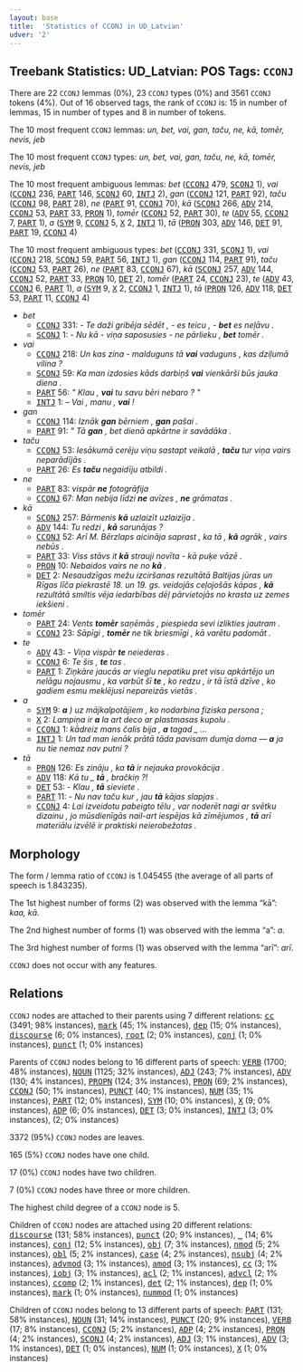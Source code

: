 ```yaml
---
layout: base
title:  'Statistics of CCONJ in UD_Latvian'
udver: '2'
---
```


## Treebank Statistics: UD_Latvian: POS Tags: `CCONJ`

There are 22 `CCONJ` lemmas (0%), 23 `CCONJ` types (0%) and 3561 `CCONJ` tokens (4%).
Out of 16 observed tags, the rank of `CCONJ` is: 15 in number of lemmas, 15 in number of types and 8 in number of tokens.

The 10 most frequent `CCONJ` lemmas: <em>un, bet, vai, gan, taču, ne, kā, tomēr, nevis, jeb</em>

The 10 most frequent `CCONJ` types:  <em>un, bet, vai, gan, taču, ne, kā, tomēr, nevis, jeb</em>

The 10 most frequent ambiguous lemmas: <em>bet</em> (<tt><a href="lv-pos-CCONJ.html">CCONJ</a></tt> 479, <tt><a href="lv-pos-SCONJ.html">SCONJ</a></tt> 1), <em>vai</em> (<tt><a href="lv-pos-CCONJ.html">CCONJ</a></tt> 236, <tt><a href="lv-pos-PART.html">PART</a></tt> 146, <tt><a href="lv-pos-SCONJ.html">SCONJ</a></tt> 60, <tt><a href="lv-pos-INTJ.html">INTJ</a></tt> 2), <em>gan</em> (<tt><a href="lv-pos-CCONJ.html">CCONJ</a></tt> 121, <tt><a href="lv-pos-PART.html">PART</a></tt> 92), <em>taču</em> (<tt><a href="lv-pos-CCONJ.html">CCONJ</a></tt> 98, <tt><a href="lv-pos-PART.html">PART</a></tt> 28), <em>ne</em> (<tt><a href="lv-pos-PART.html">PART</a></tt> 91, <tt><a href="lv-pos-CCONJ.html">CCONJ</a></tt> 70), <em>kā</em> (<tt><a href="lv-pos-SCONJ.html">SCONJ</a></tt> 266, <tt><a href="lv-pos-ADV.html">ADV</a></tt> 214, <tt><a href="lv-pos-CCONJ.html">CCONJ</a></tt> 53, <tt><a href="lv-pos-PART.html">PART</a></tt> 33, <tt><a href="lv-pos-PRON.html">PRON</a></tt> 1), <em>tomēr</em> (<tt><a href="lv-pos-CCONJ.html">CCONJ</a></tt> 52, <tt><a href="lv-pos-PART.html">PART</a></tt> 30), <em>te</em> (<tt><a href="lv-pos-ADV.html">ADV</a></tt> 55, <tt><a href="lv-pos-CCONJ.html">CCONJ</a></tt> 7, <tt><a href="lv-pos-PART.html">PART</a></tt> 1), <em>a</em> (<tt><a href="lv-pos-SYM.html">SYM</a></tt> 9, <tt><a href="lv-pos-CCONJ.html">CCONJ</a></tt> 5, <tt><a href="lv-pos-X.html">X</a></tt> 2, <tt><a href="lv-pos-INTJ.html">INTJ</a></tt> 1), <em>tā</em> (<tt><a href="lv-pos-PRON.html">PRON</a></tt> 303, <tt><a href="lv-pos-ADV.html">ADV</a></tt> 146, <tt><a href="lv-pos-DET.html">DET</a></tt> 91, <tt><a href="lv-pos-PART.html">PART</a></tt> 19, <tt><a href="lv-pos-CCONJ.html">CCONJ</a></tt> 4)

The 10 most frequent ambiguous types:  <em>bet</em> (<tt><a href="lv-pos-CCONJ.html">CCONJ</a></tt> 331, <tt><a href="lv-pos-SCONJ.html">SCONJ</a></tt> 1), <em>vai</em> (<tt><a href="lv-pos-CCONJ.html">CCONJ</a></tt> 218, <tt><a href="lv-pos-SCONJ.html">SCONJ</a></tt> 59, <tt><a href="lv-pos-PART.html">PART</a></tt> 56, <tt><a href="lv-pos-INTJ.html">INTJ</a></tt> 1), <em>gan</em> (<tt><a href="lv-pos-CCONJ.html">CCONJ</a></tt> 114, <tt><a href="lv-pos-PART.html">PART</a></tt> 91), <em>taču</em> (<tt><a href="lv-pos-CCONJ.html">CCONJ</a></tt> 53, <tt><a href="lv-pos-PART.html">PART</a></tt> 26), <em>ne</em> (<tt><a href="lv-pos-PART.html">PART</a></tt> 83, <tt><a href="lv-pos-CCONJ.html">CCONJ</a></tt> 67), <em>kā</em> (<tt><a href="lv-pos-SCONJ.html">SCONJ</a></tt> 257, <tt><a href="lv-pos-ADV.html">ADV</a></tt> 144, <tt><a href="lv-pos-CCONJ.html">CCONJ</a></tt> 52, <tt><a href="lv-pos-PART.html">PART</a></tt> 33, <tt><a href="lv-pos-PRON.html">PRON</a></tt> 10, <tt><a href="lv-pos-DET.html">DET</a></tt> 2), <em>tomēr</em> (<tt><a href="lv-pos-PART.html">PART</a></tt> 24, <tt><a href="lv-pos-CCONJ.html">CCONJ</a></tt> 23), <em>te</em> (<tt><a href="lv-pos-ADV.html">ADV</a></tt> 43, <tt><a href="lv-pos-CCONJ.html">CCONJ</a></tt> 6, <tt><a href="lv-pos-PART.html">PART</a></tt> 1), <em>a</em> (<tt><a href="lv-pos-SYM.html">SYM</a></tt> 9, <tt><a href="lv-pos-X.html">X</a></tt> 2, <tt><a href="lv-pos-CCONJ.html">CCONJ</a></tt> 1, <tt><a href="lv-pos-INTJ.html">INTJ</a></tt> 1), <em>tā</em> (<tt><a href="lv-pos-PRON.html">PRON</a></tt> 126, <tt><a href="lv-pos-ADV.html">ADV</a></tt> 118, <tt><a href="lv-pos-DET.html">DET</a></tt> 53, <tt><a href="lv-pos-PART.html">PART</a></tt> 11, <tt><a href="lv-pos-CCONJ.html">CCONJ</a></tt> 4)


* <em>bet</em>
  * <tt><a href="lv-pos-CCONJ.html">CCONJ</a></tt> 331: <em>- Te daži gribēja sēdēt , - es teicu , - <b>bet</b> es neļāvu .</em>
  * <tt><a href="lv-pos-SCONJ.html">SCONJ</a></tt> 1: <em>- Nu kā - viņa saposusies - ne pārlieku , <b>bet</b> tomēr .</em>
* <em>vai</em>
  * <tt><a href="lv-pos-CCONJ.html">CCONJ</a></tt> 218: <em>Un kas zina - malduguns tā <b>vai</b> vaduguns , kas dziļumā vilina ?</em>
  * <tt><a href="lv-pos-SCONJ.html">SCONJ</a></tt> 59: <em>Ka man izdosies kāds darbiņš <b>vai</b> vienkārši būs jauka diena .</em>
  * <tt><a href="lv-pos-PART.html">PART</a></tt> 56: <em>" Klau , <b>vai</b> tu savu bēri nebaro ? "</em>
  * <tt><a href="lv-pos-INTJ.html">INTJ</a></tt> 1: <em>– Vai , manu , <b>vai</b> !</em>
* <em>gan</em>
  * <tt><a href="lv-pos-CCONJ.html">CCONJ</a></tt> 114: <em>Iznāk <b>gan</b> bērniem , <b>gan</b> pašai .</em>
  * <tt><a href="lv-pos-PART.html">PART</a></tt> 91: <em>" Tā <b>gan</b> , bet dienā apkārtne ir savādāka .</em>
* <em>taču</em>
  * <tt><a href="lv-pos-CCONJ.html">CCONJ</a></tt> 53: <em>Iesākumā cerēju viņu sastapt veikalā , <b>taču</b> tur viņa vairs neparādījās .</em>
  * <tt><a href="lv-pos-PART.html">PART</a></tt> 26: <em>Es <b>taču</b> negaidīju atbildi .</em>
* <em>ne</em>
  * <tt><a href="lv-pos-PART.html">PART</a></tt> 83: <em>vispār <b>ne</b> fotogrāfija</em>
  * <tt><a href="lv-pos-CCONJ.html">CCONJ</a></tt> 67: <em>Man nebija līdzi <b>ne</b> avīzes , <b>ne</b> grāmatas .</em>
* <em>kā</em>
  * <tt><a href="lv-pos-SCONJ.html">SCONJ</a></tt> 257: <em>Bārmenis <b>kā</b> uzlaizīt uzlaizīja .</em>
  * <tt><a href="lv-pos-ADV.html">ADV</a></tt> 144: <em>Tu redzi , <b>kā</b> sarunājas ?</em>
  * <tt><a href="lv-pos-CCONJ.html">CCONJ</a></tt> 52: <em>Arī M. Bērzlaps aicināja saprast , ka tā , <b>kā</b> agrāk , vairs nebūs .</em>
  * <tt><a href="lv-pos-PART.html">PART</a></tt> 33: <em>Viss stāvs it <b>kā</b> strauji novīta - kā puķe vāzē .</em>
  * <tt><a href="lv-pos-PRON.html">PRON</a></tt> 10: <em>Nebaidos vairs ne no <b>kā</b> .</em>
  * <tt><a href="lv-pos-DET.html">DET</a></tt> 2: <em>Nesaudzīgas mežu izciršanas rezultātā Baltijas jūras un Rīgas līča piekrastē 18. un 19. gs. veidojās ceļojošās kāpas , <b>kā</b> rezultātā smiltis vēja iedarbības dēļ pārvietojās no krasta uz zemes iekšieni .</em>
* <em>tomēr</em>
  * <tt><a href="lv-pos-PART.html">PART</a></tt> 24: <em>Vents <b>tomēr</b> saņēmās , piespieda sevi izlikties jautram .</em>
  * <tt><a href="lv-pos-CCONJ.html">CCONJ</a></tt> 23: <em>Sāpīgi , <b>tomēr</b> ne tik briesmīgi , kā varētu padomāt .</em>
* <em>te</em>
  * <tt><a href="lv-pos-ADV.html">ADV</a></tt> 43: <em>- Viņa vispār <b>te</b> neiederas .</em>
  * <tt><a href="lv-pos-CCONJ.html">CCONJ</a></tt> 6: <em>Te šis , <b>te</b> tas .</em>
  * <tt><a href="lv-pos-PART.html">PART</a></tt> 1: <em>Ziņkāre jaucās ar vieglu nepatiku pret visu apkārtējo un nelāgu nojausmu , ka varbūt šī <b>te</b> , ko redzu , ir tā īstā dzīve , ko gadiem esmu meklējusi nepareizās vietās .</em>
* <em>a</em>
  * <tt><a href="lv-pos-SYM.html">SYM</a></tt> 9: <em><b>a</b> ) uz mājkalpotājiem , ko nodarbina fiziska persona ;</em>
  * <tt><a href="lv-pos-X.html">X</a></tt> 2: <em>Lampiņa ir <b>a</b> la art deco ar plastmasas kupolu .</em>
  * <tt><a href="lv-pos-CCONJ.html">CCONJ</a></tt> 1: <em>kādreiz mans čalis bija , <b>a</b> tagad _ ...</em>
  * <tt><a href="lv-pos-INTJ.html">INTJ</a></tt> 1: <em>Un tad man ienāk prātā tāda pavisam dumja doma — <b>a</b> ja nu tie nemaz nav putni ?</em>
* <em>tā</em>
  * <tt><a href="lv-pos-PRON.html">PRON</a></tt> 126: <em>Es zināju , ka <b>tā</b> ir nejauka provokācija .</em>
  * <tt><a href="lv-pos-ADV.html">ADV</a></tt> 118: <em>Kā tu _ <b>tā</b> , bračkiņ ?!</em>
  * <tt><a href="lv-pos-DET.html">DET</a></tt> 53: <em>- Klau , <b>tā</b> sieviete .</em>
  * <tt><a href="lv-pos-PART.html">PART</a></tt> 11: <em>- Nu nav taču kur , jau <b>tā</b> kājas slapjas .</em>
  * <tt><a href="lv-pos-CCONJ.html">CCONJ</a></tt> 4: <em>Lai izveidotu pabeigto tēlu , var noderēt nagi ar svētku dizainu , jo mūsdienīgās nail-art iespējas kā zīmējumos , <b>tā</b> arī materiālu izvēlē ir praktiski neierobežotas .</em>

## Morphology

The form / lemma ratio of `CCONJ` is 1.045455 (the average of all parts of speech is 1.843235).

The 1st highest number of forms (2) was observed with the lemma “kā”: <em>kaa, kā</em>.

The 2nd highest number of forms (1) was observed with the lemma “a”: <em>a</em>.

The 3rd highest number of forms (1) was observed with the lemma “arī”: <em>arī</em>.

`CCONJ` does not occur with any features.


## Relations

`CCONJ` nodes are attached to their parents using 7 different relations: <tt><a href="lv-dep-cc.html">cc</a></tt> (3491; 98% instances), <tt><a href="lv-dep-mark.html">mark</a></tt> (45; 1% instances), <tt><a href="lv-dep-dep.html">dep</a></tt> (15; 0% instances), <tt><a href="lv-dep-discourse.html">discourse</a></tt> (6; 0% instances), <tt><a href="lv-dep-root.html">root</a></tt> (2; 0% instances), <tt><a href="lv-dep-conj.html">conj</a></tt> (1; 0% instances), <tt><a href="lv-dep-punct.html">punct</a></tt> (1; 0% instances)

Parents of `CCONJ` nodes belong to 16 different parts of speech: <tt><a href="lv-pos-VERB.html">VERB</a></tt> (1700; 48% instances), <tt><a href="lv-pos-NOUN.html">NOUN</a></tt> (1125; 32% instances), <tt><a href="lv-pos-ADJ.html">ADJ</a></tt> (243; 7% instances), <tt><a href="lv-pos-ADV.html">ADV</a></tt> (130; 4% instances), <tt><a href="lv-pos-PROPN.html">PROPN</a></tt> (124; 3% instances), <tt><a href="lv-pos-PRON.html">PRON</a></tt> (69; 2% instances), <tt><a href="lv-pos-CCONJ.html">CCONJ</a></tt> (50; 1% instances), <tt><a href="lv-pos-PUNCT.html">PUNCT</a></tt> (40; 1% instances), <tt><a href="lv-pos-NUM.html">NUM</a></tt> (35; 1% instances), <tt><a href="lv-pos-PART.html">PART</a></tt> (12; 0% instances), <tt><a href="lv-pos-SYM.html">SYM</a></tt> (10; 0% instances), <tt><a href="lv-pos-X.html">X</a></tt> (9; 0% instances), <tt><a href="lv-pos-ADP.html">ADP</a></tt> (6; 0% instances), <tt><a href="lv-pos-DET.html">DET</a></tt> (3; 0% instances), <tt><a href="lv-pos-INTJ.html">INTJ</a></tt> (3; 0% instances),  (2; 0% instances)

3372 (95%) `CCONJ` nodes are leaves.

165 (5%) `CCONJ` nodes have one child.

17 (0%) `CCONJ` nodes have two children.

7 (0%) `CCONJ` nodes have three or more children.

The highest child degree of a `CCONJ` node is 5.

Children of `CCONJ` nodes are attached using 20 different relations: <tt><a href="lv-dep-discourse.html">discourse</a></tt> (131; 58% instances), <tt><a href="lv-dep-punct.html">punct</a></tt> (20; 9% instances), <tt><a href="lv-dep-_.html">_</a></tt> (14; 6% instances), <tt><a href="lv-dep-conj.html">conj</a></tt> (12; 5% instances), <tt><a href="lv-dep-obj.html">obj</a></tt> (7; 3% instances), <tt><a href="lv-dep-nmod.html">nmod</a></tt> (5; 2% instances), <tt><a href="lv-dep-obl.html">obl</a></tt> (5; 2% instances), <tt><a href="lv-dep-case.html">case</a></tt> (4; 2% instances), <tt><a href="lv-dep-nsubj.html">nsubj</a></tt> (4; 2% instances), <tt><a href="lv-dep-advmod.html">advmod</a></tt> (3; 1% instances), <tt><a href="lv-dep-amod.html">amod</a></tt> (3; 1% instances), <tt><a href="lv-dep-cc.html">cc</a></tt> (3; 1% instances), <tt><a href="lv-dep-iobj.html">iobj</a></tt> (3; 1% instances), <tt><a href="lv-dep-acl.html">acl</a></tt> (2; 1% instances), <tt><a href="lv-dep-advcl.html">advcl</a></tt> (2; 1% instances), <tt><a href="lv-dep-ccomp.html">ccomp</a></tt> (2; 1% instances), <tt><a href="lv-dep-det.html">det</a></tt> (2; 1% instances), <tt><a href="lv-dep-dep.html">dep</a></tt> (1; 0% instances), <tt><a href="lv-dep-mark.html">mark</a></tt> (1; 0% instances), <tt><a href="lv-dep-nummod.html">nummod</a></tt> (1; 0% instances)

Children of `CCONJ` nodes belong to 13 different parts of speech: <tt><a href="lv-pos-PART.html">PART</a></tt> (131; 58% instances), <tt><a href="lv-pos-NOUN.html">NOUN</a></tt> (31; 14% instances), <tt><a href="lv-pos-PUNCT.html">PUNCT</a></tt> (20; 9% instances), <tt><a href="lv-pos-VERB.html">VERB</a></tt> (17; 8% instances), <tt><a href="lv-pos-CCONJ.html">CCONJ</a></tt> (5; 2% instances), <tt><a href="lv-pos-ADP.html">ADP</a></tt> (4; 2% instances), <tt><a href="lv-pos-PRON.html">PRON</a></tt> (4; 2% instances), <tt><a href="lv-pos-SCONJ.html">SCONJ</a></tt> (4; 2% instances), <tt><a href="lv-pos-ADJ.html">ADJ</a></tt> (3; 1% instances), <tt><a href="lv-pos-ADV.html">ADV</a></tt> (3; 1% instances), <tt><a href="lv-pos-DET.html">DET</a></tt> (1; 0% instances), <tt><a href="lv-pos-NUM.html">NUM</a></tt> (1; 0% instances), <tt><a href="lv-pos-X.html">X</a></tt> (1; 0% instances)

